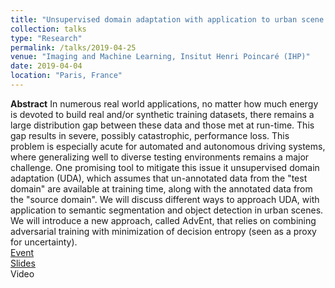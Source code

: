```yaml
---
title: "Unsupervised domain adaptation with application to urban scene analysis"
collection: talks
type: "Research"
permalink: /talks/2019-04-25
venue: "Imaging and Machine Learning, Insitut Henri Poincaré (IHP)"
date: 2019-04-04
location: "Paris, France"
---
```


**Abstract** In numerous real world applications, no matter how much energy is devoted to build real and/or synthetic training datasets, there remains a large distribution gap between these data and those met at run-time. This gap results in severe, possibly catastrophic, performance loss. This problem is especially acute for automated and autonomous driving systems, where generalizing well to diverse testing environments remains a major challenge. One promising tool to mitigate this issue it unsupervised domain adaptation (UDA), which assumes that un-annotated data from the "test domain" are available at training time, along with the annotated data from the "source domain". We will discuss different ways to approach UDA, with application to semantic segmentation and object detection in urban scenes. We will introduce a new approach, called AdvEnt, that relies on combining adversarial training with minimization of decision entropy (seen as a proxy for uncertainty).  
[Event](https://imaging-in-paris.github.io/semester2019/workshop3prog/)  
[Slides](https://imaging-in-paris.github.io/semester2019/slides/w3/Perez.pdf)  
Video
